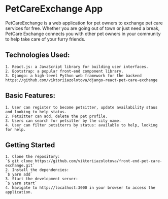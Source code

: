 # PetCareExchange App

PetCareExchange is a web application for pet owners to exchange pet care services for free.
Whether you are going out of town or just need a break, PetCare Exchange connects you with other pet owners in your community to help take care of your furry friends.

## Technologies Used:

    1. React.js: a JavaScript library for building user interfaces.
    2. Bootstrap: a popular front-end component library.
    3. Django: a high-level Python web framework for the backend https://github.com/viktoriiazolotova/django-react-pet-care-exchange

## Basic Features:

    1. User can register to become petsitter, update availability staus and looking to help status.
    2. Petsitter can add, delete the pet profile.
    3. Users can search for petsitter by the city name.
    4. User can filter petsiterrs by status: available to help, looking for help.


## Getting Started

    1. Clone the repository:
    `$ git clone https://github.com/viktoriiazolotova/front-end-pet-care-exchange.git`
    2. Install the dependencies:
    `$ yarn add`
    3. Start the development server:
    `$ yarn start`
    4. Navigate to http://localhost:3000 in your browser to access the application.
    

   








